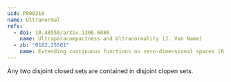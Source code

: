 ```yaml
---
uid: P000218
name: Ultranormal
refs:
  - doi: 10.48550/arXiv.1306.6086
    name: Ultraparacompactness and Ultranormality (J. Van Name)
  - zb: "0182.25501"
    name: Extending continuous functions on zero-dimensional spaces (R. Ellis)
---
```


Any two disjoint closed sets are contained in disjoint clopen sets.


